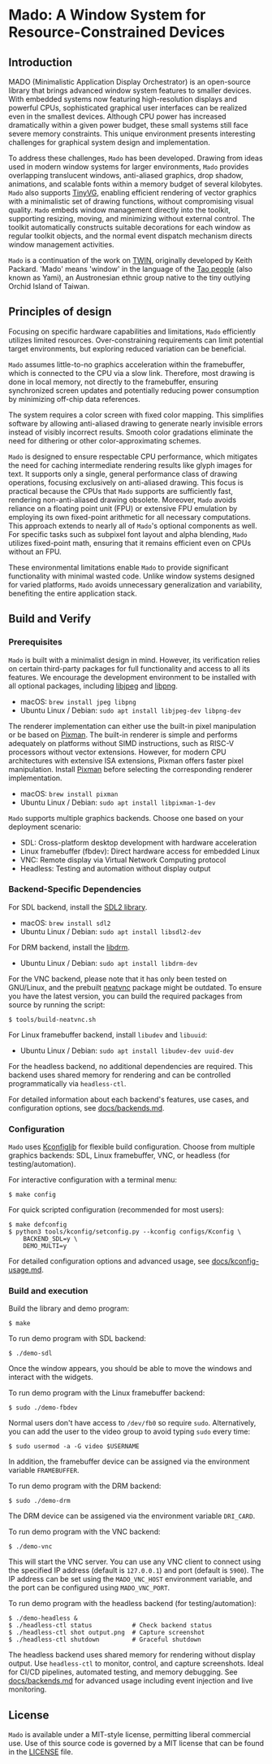 # Mado: A Window System for Resource-Constrained Devices

## Introduction

MADO (Minimalistic Application Display Orchestrator) is an open-source library
that brings advanced window system features to smaller devices. With embedded
systems now featuring high-resolution displays and powerful CPUs, sophisticated
graphical user interfaces can be realized even in the smallest devices. Although
CPU power has increased dramatically within a given power budget, these small
systems still face severe memory constraints. This unique environment presents
interesting challenges for graphical system design and implementation.

To address these challenges, `Mado` has been developed. Drawing from ideas used
in modern window systems for larger environments, `Mado` provides overlapping
translucent windows, anti-aliased graphics, drop shadow, animations, and scalable
fonts within a memory budget of several kilobytes. `Mado` also supports
[TinyVG](https://tinyvg.tech/), enabling efficient rendering of vector graphics
with a minimalistic set of drawing functions, without compromising visual quality.
`Mado` embeds window management directly into the toolkit, supporting resizing,
moving, and minimizing without external control. The toolkit automatically
constructs suitable decorations for each window as regular toolkit objects, and
the normal event dispatch mechanism directs window management activities.

`Mado` is a continuation of the work on [TWIN](https://keithp.com/~keithp/talks/twin-ols2005/),
originally developed by Keith Packard. 'Mado' means 'window' in the language of
the [Tao people](https://en.wikipedia.org/wiki/Tao_people) (also known as Yami),
an Austronesian ethnic group native to the tiny outlying Orchid Island of Taiwan.

## Principles of design

Focusing on specific hardware capabilities and limitations, `Mado` efficiently
utilizes limited resources. Over-constraining requirements can limit potential
target environments, but exploring reduced variation can be beneficial.

`Mado` assumes little-to-no graphics acceleration within the framebuffer, which
is connected to the CPU via a slow link. Therefore, most drawing is done in
local memory, not directly to the framebuffer, ensuring synchronized screen
updates and potentially reducing power consumption by minimizing off-chip data
references.

The system requires a color screen with fixed color mapping. This simplifies
software by allowing anti-aliased drawing to generate nearly invisible errors
instead of visibly incorrect results. Smooth color gradations eliminate the need
for dithering or other color-approximating schemes.

`Mado` is designed to ensure respectable CPU performance, which mitigates the
need for caching intermediate rendering results like glyph images for text. It
supports only a single, general performance class of drawing operations,
focusing exclusively on anti-aliased drawing. This focus is practical because
the CPUs that `Mado` supports are sufficiently fast, rendering non-anti-aliased
drawing obsolete. Moreover, `Mado` avoids reliance on a floating point unit (FPU)
or extensive FPU emulation by employing its own fixed-point arithmetic for all
necessary computations. This approach extends to nearly all of `Mado`'s optional
components as well. For specific tasks such as subpixel font layout and alpha
blending, `Mado` utilizes fixed-point math, ensuring that it remains efficient
even on CPUs without an FPU.

These environmental limitations enable `Mado` to provide significant
functionality with minimal wasted code. Unlike window systems designed for
varied platforms, `Mado` avoids unnecessary generalization and variability,
benefiting the entire application stack.

## Build and Verify

### Prerequisites

`Mado` is built with a minimalist design in mind. However, its verification
relies on certain third-party packages for full functionality and access to all
its features. We encourage the development environment to be installed with all optional
packages, including [libjpeg](https://www.ijg.org/) and [libpng](https://github.com/pnggroup/libpng).
* macOS: `brew install jpeg libpng`
* Ubuntu Linux / Debian: `sudo apt install libjpeg-dev libpng-dev`

The renderer implementation can either use the built-in pixel manipulation or be based on [Pixman](https://pixman.org/).
The built-in renderer is simple and performs adequately on platforms without SIMD instructions,
such as RISC-V processors without vector extensions.
However, for modern CPU architectures with extensive ISA extensions, Pixman offers faster pixel manipulation.
Install [Pixman](https://pixman.org/) before selecting the corresponding renderer implementation.
* macOS: `brew install pixman`
* Ubuntu Linux / Debian: `sudo apt install libpixman-1-dev`

`Mado` supports multiple graphics backends. Choose one based on your deployment scenario:
- SDL: Cross-platform desktop development with hardware acceleration
- Linux framebuffer (fbdev): Direct hardware access for embedded Linux
- VNC: Remote display via Virtual Network Computing protocol
- Headless: Testing and automation without display output

### Backend-Specific Dependencies

For SDL backend, install the [SDL2 library](https://www.libsdl.org/).
* macOS: `brew install sdl2`
* Ubuntu Linux / Debian: `sudo apt install libsdl2-dev`

For DRM backend, install the [libdrm](https://gitlab.freedesktop.org/mesa/drm).
* Ubuntu Linux / Debian: `sudo apt install libdrm-dev`

For the VNC backend, please note that it has only been tested on GNU/Linux, and the prebuilt [neatvnc](https://github.com/any1/neatvnc) package might be outdated. To ensure you have the latest version, you can build the required packages from source by running the script:
```shell
$ tools/build-neatvnc.sh
```

For Linux framebuffer backend, install `libudev` and `libuuid`:
* Ubuntu Linux / Debian: `sudo apt install libudev-dev uuid-dev`

For the headless backend, no additional dependencies are required. This backend uses shared memory for rendering and can be controlled programmatically via `headless-ctl`.

For detailed information about each backend's features, use cases, and configuration options, see [docs/backends.md](docs/backends.md).

### Configuration

`Mado` uses [Kconfiglib](https://github.com/sysprog21/Kconfiglib) for flexible build configuration. Choose from multiple graphics backends: SDL, Linux framebuffer, VNC, or headless (for testing/automation).

For interactive configuration with a terminal menu:
```shell
$ make config
```

For quick scripted configuration (recommended for most users):
```shell
$ make defconfig
$ python3 tools/kconfig/setconfig.py --kconfig configs/Kconfig \
    BACKEND_SDL=y \
    DEMO_MULTI=y
```

For detailed configuration options and advanced usage, see [docs/kconfig-usage.md](docs/kconfig-usage.md).

### Build and execution

Build the library and demo program:

```shell
$ make
```

To run demo program with SDL backend:

```shell
$ ./demo-sdl
```

Once the window appears, you should be able to move the windows and interact with the widgets.

To run demo program with the Linux framebuffer backend:

```shell
$ sudo ./demo-fbdev
```

Normal users don't have access to `/dev/fb0` so require `sudo`. Alternatively, you can add the user to the video group to avoid typing `sudo` every time:

```shell
$ sudo usermod -a -G video $USERNAME
```

In addition, the framebuffer device can be assigned via the environment variable `FRAMEBUFFER`.

To run demo program with the DRM backend:

```shell
$ sudo ./demo-drm
```

The DRM device can be assigened via the environment variable `DRI_CARD`.

To run demo program with the VNC backend:

```shell
$ ./demo-vnc
```

This will start the VNC server. You can use any VNC client to connect using the specified IP address (default is `127.0.0.1`) and port (default is `5900`).
The IP address can be set using the `MADO_VNC_HOST` environment variable, and the port can be configured using `MADO_VNC_PORT`.

To run demo program with the headless backend (for testing/automation):

```shell
$ ./demo-headless &
$ ./headless-ctl status           # Check backend status
$ ./headless-ctl shot output.png  # Capture screenshot
$ ./headless-ctl shutdown         # Graceful shutdown
```

The headless backend uses shared memory for rendering without display output. Use `headless-ctl` to monitor, control, and capture screenshots.
Ideal for CI/CD pipelines, automated testing, and memory debugging.
See [docs/backends.md](docs/backends.md) for advanced usage including event injection and live monitoring.

## License

`Mado` is available under a MIT-style license, permitting liberal commercial use.
Use of this source code is governed by a MIT license that can be found in the [LICENSE](LICENSE) file.
